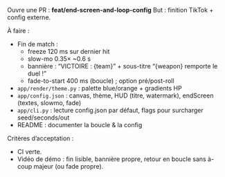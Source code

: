 Ouvre une PR : **feat/end-screen-and-loop-config**
But : finition TikTok + config externe.

À faire :

- Fin de match :
  - freeze 120 ms sur dernier hit
  - slow-mo 0.35× ~0.6 s
  - bannière : “VICTOIRE : {team}” + sous-titre “{weapon} remporte le duel !”
  - fade-to-start 400 ms (boucle) ; option pré/post-roll
- `app/render/theme.py` : palette blue/orange + gradients HP
- `app/config.json` : canvas, thème, HUD (titre, watermark), endScreen (textes, slowmo, fade)
- `app/cli.py` : lecture config.json par défaut, flags pour surcharger seed/seconds/out
- README : documenter la boucle & la config

Critères d’acceptation :

- CI verte.
- Vidéo de démo : fin lisible, bannière propre, retour en boucle sans à-coup majeur (ou fade propre).
